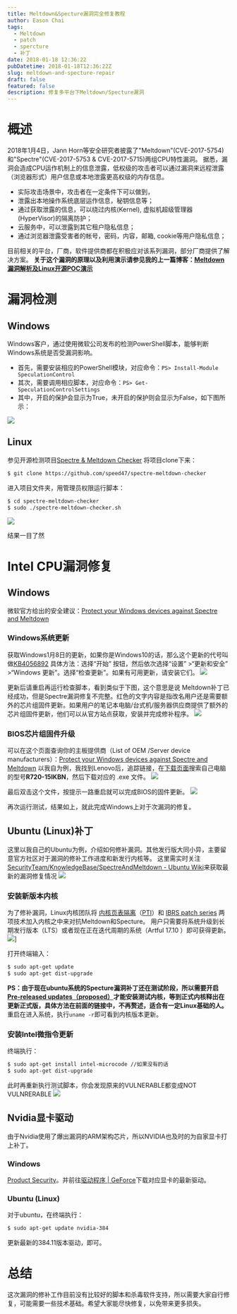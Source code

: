```yaml
---
title: Meltdown&Specture漏洞完全修复教程
author: Eason Chai
tags:
  - Meltdown
  - patch
  - spercture
  - 补丁
date: 2018-01-18 12:36:22
pubDatetime: 2018-01-18T12:36:22Z
slug: meltdown-and-specture-repair
draft: false
featured: false
description: 修复多平台下Meltdown/Specture漏洞
---
```


# 概述

2018年1月4日，Jann Horn等安全研究者披露了"Meltdown"(CVE-2017-5754)和"Spectre"(CVE-2017-5753 & CVE-2017-5715)两组CPU特性漏洞。 据悉，漏洞会造成CPU运作机制上的信息泄露，低权级的攻击者可以通过漏洞来远程泄露（浏览器形式）用户信息或本地泄露更高权级的内存信息。

- 实际攻击场景中，攻击者在一定条件下可以做到，
- 泄露出本地操作系统底层运作信息，秘钥信息等；
- 通过获取泄露的信息，可以绕过内核(Kernel), 虚拟机超级管理器(HyperVisor)的隔离防护；
- 云服务中，可以泄露到其它租户隐私信息；
- 通过浏览器泄露受害者的帐号，密码，内容，邮箱, cookie等用户隐私信息；

目前相关的平台，厂商，软件提供商都在积极应对该系列漏洞，部分厂商提供了解决方案。 **关于这个漏洞的原理以及利用演示请参见我的上一篇博客：[Meltdown漏洞解析及Linux开源POC演示](https://blog.hackerchai.com/meltdown-exploit-on-linux-opensource/)**

# 漏洞检测

## Windows

Windows客户，通过使用微软公司发布的检测PowerShell脚本，能够判断Windows系统是否受漏洞影响。

- 首先，需要安装相应的PowerShell模块，对应命令：`PS> Install-Module SpeculationControl`
- 其次，需要调用相应脚本，对应命令：`PS> Get-SpeculationControlSettings`
- 其中，开启的保护会显示为True，未开启的保护则会显示为False，如下图所示：

![](https://blog.cdn.hackerchai.com/images/2018/01/window-meltodwn-test.webp)

## Linux

参见开源检测项目[Spectre & Meltdown Checker](https://github.com/speed47/spectre-meltdown-checker) 将项目clone下来：

```bash
$ git clone https://github.com/speed47/spectre-meltdown-checker
```

进入项目文件夹，用管理员权限运行脚本：

```bash
$ cd spectre-meltdown-checker
$ sudo ./spectre-meltdown-checker.sh
```

![](https://blog.cdn.hackerchai.com/images/2018/01/linux-meltodwn-test.webp)

结果一目了然

# Intel CPU漏洞修复

## Windows

微软官方给出的安全建议：[Protect your Windows devices against Spectre and Meltdown](http://https://support.microsoft.com/en-us/help/4073757/protect-your-windows-devices-against-spectre-meltdown "Protect your Windows devices against Spectre and Meltdown")

### Windows系统更新

获取Windows1月8日的更新，如果你是Windows10的话，那么这个更新的代号叫做[KB4056892](http:https://support.microsoft.com/en-us/help/4056892// "KB4056892") 具体方法：选择“开始” 按钮，然后依次选择“设置” >“更新和安全” >“Windows 更新”。选择“检查更新”。如果有可用更新，请安装它们。
![](https://blog.cdn.hackerchai.com/images/2018/01/meltdown-patch.webp)

更新后请重启再运行检查脚本，看到类似于下图，这个意思是说 Meltdown补丁已经成功，但是Spectre漏洞修复不完整。红色的文字内容是指改名用户还是需要额外的芯片组固件更新。如果用户的笔记本电脑/台式机/服务器供应商提供了额外的芯片组固件更新，他们可以从官方站点获取，安装并完成修补程序。
![](https://blog.cdn.hackerchai.com/images/2018/01/meltdown-patched.webp)

### BIOS芯片组固件升级

可以在这个页面查询你的主板提供商（List of OEM /Server device manufacturers）：[Protect your Windows devices against Spectre and Meltdown](http://https://support.microsoft.com/en-us/help/4073757/protect-your-windows-devices-against-spectre-meltdown "Protect your Windows devices against Spectre and Meltdown") 以我自为例，我找到Lenovo后，追踪链接，在[下载页面](https://support.lenovo.com/us/zh/solutions/len-18282#ideapad)搜索自己电脑的型号**R720-15IKBN**，然后下载对应的 .exe 文件。
![](https://blog.cdn.hackerchai.com/images/2018/01/2018-01-17-01-43-47-screenshot.webp)

最后双击这个文件，按提示一路重启就可以完成BIOS的固件更新。
![](https://blog.cdn.hackerchai.com/images/2018/01/windows-meltdown-fix.webp)

再次运行测试，结果如上，就此完成Windows上对于次漏洞的修复。

## Ubuntu (Linux)补丁

这里以我自己的Ubuntu为例，介绍如何修补漏洞。其他发行版大同小异，主要留意官方社区对于漏洞的修补工作进度和新发行内核等。 这里需实时关注[SecurityTeam/KnowledgeBase/SpectreAndMeltdown - Ubuntu Wiki](http:https://wiki.ubuntu.com/SecurityTeam/KnowledgeBase/SpectreAndMeltdown?_ga=2.85737308.439532818.1516098621-1958454140.1515318461// "SecurityTeam/KnowledgeBase/SpectreAndMeltdown - Ubuntu Wiki")来获取最新的漏洞修复情况
![](https://blog.cdn.hackerchai.com/images/2018/01/2018-01-17-01-04-24-screenshot.webp)

### 安装新版本内核

为了修补漏洞，Linux内核团队将 [内核页表隔离](http://https://zh.wikipedia.org/zh-hans/%E5%86%85%E6%A0%B8%E9%A1%B5%E8%A1%A8%E9%9A%94%E7%A6%BB "内核页表隔离")（[PTI](http://https://en.wikipedia.org/wiki/PTI "PTI")）和 [IBRS patch series](http://https://lwn.net/Articles/743019/ "IBRS patch series") 两项技术加入内核之中来对抗Meltdown和Specture。 用户只需要将系统升级到长期发行版本（LTS）或者现在正在迭代周期的系统（Artful 17.10 ）即可获得更新。
![](https://blog.cdn.hackerchai.com/images/2018/01/2018-01-14-00-28-42-screenshot.webp)]

打开终端输入：

```bash
$ sudo apt-get update
$ sudo apt-get dist-upgrade
```

**PS：由于现在ubuntu系统的Specture漏洞补丁还在测试阶段，所以需要开启 [Pre-released updates（proposed）](https://wiki.ubuntu.com/Testing/EnableProposed)才能安装测试内核，等到正式内核释出在更新正式版，具体方法在前面的链接中，不再赘述，适合有一定Linux基础的人。** 重启在进入系统，执行`uname -r`即可看到内核版本更新。

### 安装Intel微指令更新

终端执行：

```bash
$ sudo apt-get install intel-microcode //如果没有的话
$ sudo apt-get dist-upgrade
```

此时再重新执行测试脚本，你会发现原来的VULNERABLE都变成NOT VULNRERABLE
![](https://blog.cdn.hackerchai.com/images/2018/01/2018-01-17-01-04-03-screenshot.webp)

## Nvidia显卡驱动

由于Nvidia使用了爆出漏洞的ARM架构芯片，所以NVIDIA也及时的为自家显卡打上补丁。

### Windows

[Product Security](http://https://www.nvidia.com/en-us/product-security/ "Product Security")。并前往[驱动程序 | GeForce](https://www.geforce.cn/drivers// "驱动程序 | GeForce")下载对应显卡的最新驱动。

### Ubuntu (Linux)

对于ubuntu，在终端执行：

```bash
$ sudo apt-get update nvidia-384
```

更新最新的384.11版本驱动，即可。

# 总结

这次漏洞的修补工作目前没有比较好的脚本和杀毒软件支持，所以需要大家自行修复，可能需要一些技术基础。希望大家能尽快修复，以免带来更多损失。
